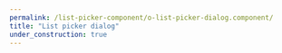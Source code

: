 ```yaml
---
permalink: /list-picker-component/o-list-picker-dialog.component/
title: "List picker dialog"
under_construction: true
---
```



